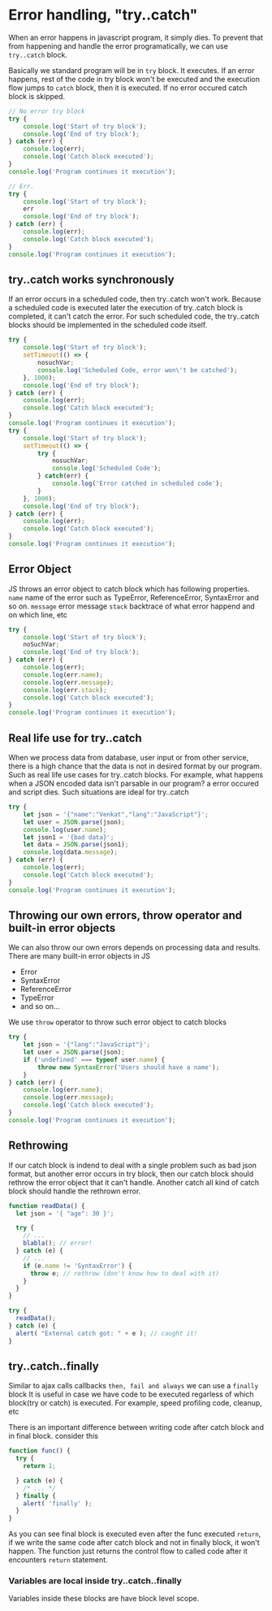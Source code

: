 # Error handling, "try..catch"
When an error happens in javascript program, it simply dies.
To prevent that from happening and handle the error programatically, we can use 
`try..catch` block.

Basically we standard program will be in `try` block. It executes. If an error happens,
rest of the code in try block won't be executed and the execution flow jumps to `catch` block, then it is executed. If no error occured catch block is skipped.

```js
// No error try block
try {
    console.log('Start of try block');
    console.log('End of try block');
} catch (err) {
    console.log(err);
    console.log('Catch block executed');
}
console.log('Program continues it execution');

// Err.
try {
    console.log('Start of try block');
    err
    console.log('End of try block');
} catch (err) {
    console.log(err);
    console.log('Catch block executed');
}
console.log('Program continues it execution');
```
## try..catch works synchronously
If an error occurs in a scheduled code, then try..catch won't work.
Because a scheduled code is executed later the execution of try..catch block is completed,
it can't catch the error. For such scheduled code, the try..catch blocks should be implemented in the scheduled code itself.

```js
try {
    console.log('Start of try block');
    setTimeout(() => {
        nosuchVar;
        console.log('Scheduled Code, error won\'t be catched');
    }, 1000);
    console.log('End of try block');
} catch (err) {
    console.log(err);
    console.log('Catch block executed');
}
console.log('Program continues it execution');
try {
    console.log('Start of try block');
    setTimeout(() => {
        try {
            nosuchVar;
            console.log('Scheduled Code');
        } catch(err) {
            console.log('Error catched in scheduled code');
        }
    }, 1000);
    console.log('End of try block');
} catch (err) {
    console.log(err);
    console.log('Catch block executed');
}
console.log('Program continues it execution');
```

## Error Object
JS throws an error object to catch block which has following properties.
`name` name of the error such as TypeError, ReferenceError, SyntaxError and so on.
`message` error message
`stack` backtrace of what error happend and on which line, etc

```js
try {
    console.log('Start of try block');
    noSuchVar;
    console.log('End of try block');
} catch (err) {
    console.log(err);
    console.log(err.name);
    console.log(err.message);
    console.log(err.stack);
    console.log('Catch block executed');
}
console.log('Program continues it execution');
```

## Real life use for try..catch
When we process data from database, user input or from other service, there is a high chance that the data is not in desired format by our program. Such as real life use cases for try..catch blocks. For example, what happens when a JSON encoded data isn't parsable in our program? a error occured and script dies. Such situations are ideal for try..catch

```js
try {
    let json = '{"name":"Venkat","lang":"JavaScript"}';
    let user = JSON.parse(json);
    console.log(user.name);
    let json1 = '{bad data}';
    let data = JSON.parse(json1);
    console.log(data.message);
} catch (err) {
    console.log(err);
    console.log('Catch block executed');
}
console.log('Program continues it execution');
```
## Throwing our own errors, throw operator and built-in error objects
We can also throw our own errors depends on processing data and results.
There are many built-in error objects in JS
* Error
* SyntaxError
* ReferenceError
* TypeError
* and so on...

We use `throw` operator to throw such error object to catch blocks

```js
try {
    let json = '{"lang":"JavaScript"}';
    let user = JSON.parse(json);
    if ('undefined' === typeof user.name) {
        throw new SyntaxError('Users should have a name');
    }
} catch (err) {
    console.log(err.name);
    console.log(err.message);
    console.log('Catch block executed');
}
console.log('Program continues it execution');
```

## Rethrowing
If our catch block is indend to deal with a single problem such as bad json format, but another error occurs in try block, then our catch block should rethrow the error object that it can't handle. Another catch all kind of catch block should handle the rethrown error.
```js
function readData() {
  let json = '{ "age": 30 }';

  try {
    // ...
    blabla(); // error!
  } catch (e) {
    // ...
    if (e.name != 'SyntaxError') {
      throw e; // rethrow (don't know how to deal with it)
    }
  }
}

try {
  readData();
} catch (e) {
  alert( "External catch got: " + e ); // caught it!
}
```

## try..catch..finally
Similar to ajax calls callbacks `then, fail and always` we can use a `finally` block
It is useful in case we have code to be executed regarless of which block(try or catch) is executed. For example, speed profiling code, cleanup, etc

There is an important difference between writing code after catch block and in final block. consider this
```js
function func() {
  try {
    return 1;

  } catch (e) {
    /* ... */
  } finally {
    alert( 'finally' );
  }
}
```
As you can see final block is executed even after the func executed `return`, if we write the same code after catch block and not in finally block, it won't happen. The function just returns the control flow to called code after it encounters `return` statement.

### Variables are local inside try..catch..finally
Variables inside these blocks are have block level scope.